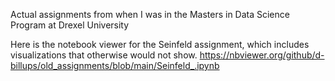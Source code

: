 Actual assignments from when I was in the Masters in Data Science Program at Drexel University

Here is the notebook viewer for the Seinfeld assignment, which includes visualizations that otherwise would not show.
https://nbviewer.org/github/d-billups/old_assignments/blob/main/Seinfeld_.ipynb
